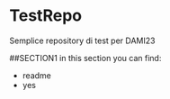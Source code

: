 # TestRepo
Semplice repository di test per DAMI23

##SECTION1 
in this section you can find:
- readme
- yes


